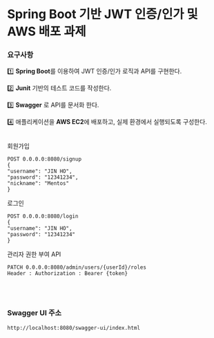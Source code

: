 # Spring Boot 기반 JWT 인증/인가 및 AWS 배포 과제
### 요구사항
1️⃣ **Spring Boot**를 이용하여 JWT 인증/인가 로직과 API를 구현한다.

2️⃣ **Junit** 기반의 테스트 코드를 작성한다.

3️⃣ **Swagger** 로 API를 문서화 한다.

4️⃣ 애플리케이션을 **AWS EC2**에 배포하고, 실제 환경에서 실행되도록 구성한다.
<br><br>

회원가입
```
POST 0.0.0.0:8080/signup
{
"username": "JIN HO",
"password": "12341234",
"nickname": "Mentos"
}
```

로그인
```
POST 0.0.0.0:8080/login
{
"username": "JIN HO",
"password": "12341234"
}
```

관리자 권한 부여 API
```
PATCH 0.0.0.0:8080/admin/users/{userId}/roles
Header : Authorization : Bearer {token}
```

<br><br>

### Swagger UI 주소
```
http://localhost:8080/swagger-ui/index.html
```